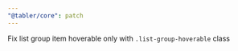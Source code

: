 ```yaml
---
"@tabler/core": patch
---
```


Fix list group item hoverable only with `.list-group-hoverable` class
